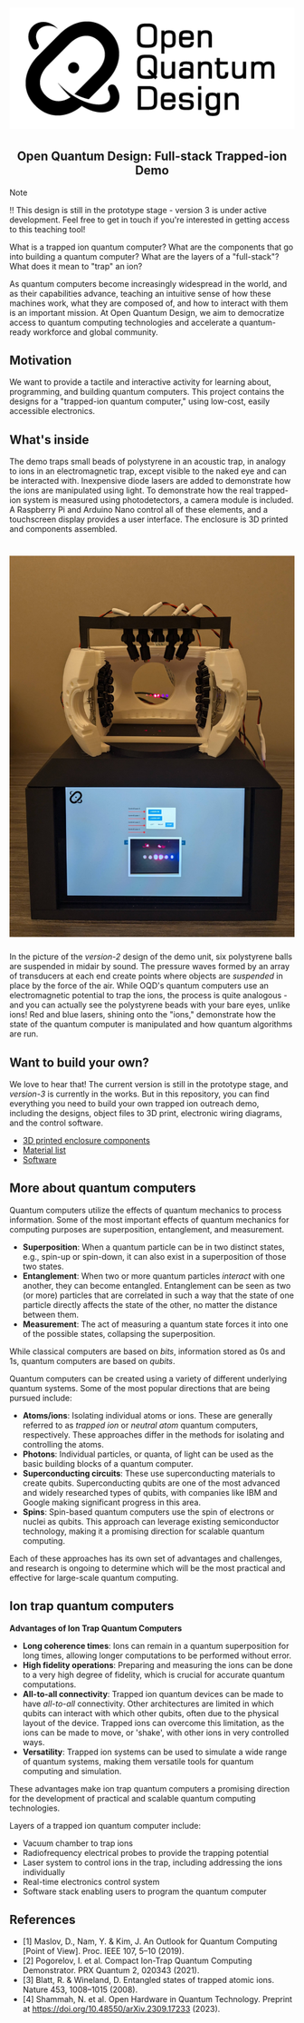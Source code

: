 # ![Open Quantum Design](https://raw.githubusercontent.com/OpenQuantumDesign/oqd-core/main/docs/img/oqd-logo-text.png)

<h2 align="center">
    Open Quantum Design: Full-stack Trapped-ion Demo  
</h2>

> [!NOTE]
> :bangbang: This design is still in the prototype stage - version 3 is under active development. Feel free to get in touch if you're interested in getting access to this teaching tool!

What is a trapped ion quantum computer? What are the components that go into building a quantum computer? What are the layers of a "full-stack"? What does it mean to "trap" an ion?

As quantum computers become increasingly widespread in the world, and as their capabilities advance, teaching an intuitive sense of how these machines work, what they are composed of, and how to interact with them is an important mission. At Open Quantum Design, we aim to democratize access to quantum computing technologies and accelerate a quantum-ready workforce and global community.

## Motivation

We want to provide a tactile and interactive activity for learning about, programming, and building quantum computers. This project contains the designs for a "trapped-ion quantum computer," using low-cost, easily accessible electronics.

## What's inside

The demo traps small beads of polystyrene in an acoustic trap, in analogy to ions in an electromagnetic trap, except visible to the naked eye and can be interacted with. Inexpensive diode lasers are added to demonstrate how the ions are manipulated using light. To demonstrate how the real trapped-ion system is measured using photodetectors, a camera module is included. A Raspberry Pi and Arduino Nano control all of these elements, and a touchscreen display provides a user interface. The enclosure is 3D printed and components assembled.

# ![OQD Demo v2](docs/img/demo-v2.jpg)

In the picture of the *version-2* design of the demo unit, six polystyrene balls are suspended in midair by sound. The pressure waves formed by an array of transducers at each end create points where objects are *suspended* in place by the force of the air. While OQD's quantum computers use an electromagnetic potential to trap the ions, the process is quite analogous - and you can actually see the polystyrene beads with your bare eyes, unlike ions! Red and blue lasers, shining onto the "ions," demonstrate how the state of the quantum computer is manipulated and how quantum algorithms are run.

## Want to build your own?

We love to hear that! The current version is still in the prototype stage, and *version-3* is currently in the works. But in this repository, you can find everything you need to build your own trapped ion outreach demo, including the designs, object files to 3D print, electronic wiring diagrams, and the control software.

- [3D printed enclosure components](./design/objects/)
- [Material list](./docs/materials.md)
- [Software](./src/)

## More about quantum computers

Quantum computers utilize the effects of quantum mechanics to process information. Some of the most important effects of quantum mechanics for computing purposes are superposition, entanglement, and measurement.

- **Superposition**: When a quantum particle can be in two distinct states, e.g., spin-up or spin-down, it can also exist in a superposition of those two states.
- **Entanglement**: When two or more quantum particles *interact* with one another, they can become entangled. Entanglement can be seen as two (or more) particles that are correlated in such a way that the state of one particle directly affects the state of the other, no matter the distance between them.
- **Measurement**: The act of measuring a quantum state forces it into one of the possible states, collapsing the superposition.

While classical computers are based on *bits*, information stored as 0s and 1s, quantum computers are based on *qubits*.

Quantum computers can be created using a variety of different underlying quantum systems. Some of the most popular directions that are being pursued include:

- **Atoms/ions**: Isolating individual atoms or ions. These are generally referred to as *trapped ion* or *neutral atom* quantum computers, respectively. These approaches differ in the methods for isolating and controlling the atoms.
- **Photons**: Individual particles, or quanta, of light can be used as the basic building blocks of a quantum computer.
- **Superconducting circuits**: These use superconducting materials to create qubits. Superconducting qubits are one of the most advanced and widely researched types of qubits, with companies like IBM and Google making significant progress in this area.
- **Spins**: Spin-based quantum computers use the spin of electrons or nuclei as qubits. This approach can leverage existing semiconductor technology, making it a promising direction for scalable quantum computing.

Each of these approaches has its own set of advantages and challenges, and research is ongoing to determine which will be the most practical and effective for large-scale quantum computing.

## Ion trap quantum computers

**Advantages of Ion Trap Quantum Computers**

- **Long coherence times**: Ions can remain in a quantum superposition for long times, allowing longer computations to be performed without error.
- **High fidelity operations**: Preparing and measuring the ions can be done to a very high degree of fidelity, which is crucial for accurate quantum computations.
- **All-to-all connectivity**: Trapped ion quantum devices can be made to have *all-to-all* connectivity. Other architectures are limited in which qubits can interact with which other qubits, often due to the physical layout of the device. Trapped ions can overcome this limitation, as the ions can be made to move, or 'shake', with other ions in very controlled ways.
- **Versatility**: Trapped ion systems can be used to simulate a wide range of quantum systems, making them versatile tools for quantum computing and simulation.

These advantages make ion trap quantum computers a promising direction for the development of practical and scalable quantum computing technologies.

Layers of a trapped ion quantum computer include:

- Vacuum chamber to trap ions
- Radiofrequency electrical probes to provide the trapping potential
- Laser system to control ions in the trap, including addressing the ions individually
- Real-time electronics control system
- Software stack enabling users to program the quantum computer

## References

- [1] Maslov, D., Nam, Y. & Kim, J. An Outlook for Quantum Computing [Point of View]. Proc. IEEE 107, 5–10 (2019).
- [2] Pogorelov, I. et al. Compact Ion-Trap Quantum Computing Demonstrator. PRX Quantum 2, 020343 (2021).
- [3] Blatt, R. & Wineland, D. Entangled states of trapped atomic ions. Nature 453, 1008–1015 (2008).
- [4] Shammah, N. et al. Open Hardware in Quantum Technology. Preprint at <https://doi.org/10.48550/arXiv.2309.17233> (2023).
